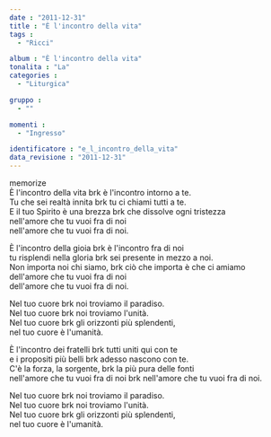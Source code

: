 ```yaml
---
date : "2011-12-31"
title : "È l'incontro della vita"
tags : 
  - "Ricci"

album : "È l'incontro della vita"
tonalita : "La"
categories : 
  - "Liturgica"

gruppo : 
  - ""

momenti : 
  - "Ingresso"

identificatore : "e_l_incontro_della_vita"
data_revisione : "2011-12-31"
---
```

  
  
  
  
  
  
  
  
  
memorize  
È l'incontro della vita brk è l'incontro intorno a te.  
Tu che sei realtà innita brk tu ci chiami tutti a te.  
E il tuo Spirito è una brezza brk che dissolve ogni tristezza  
nell'amore che tu vuoi fra di noi   
nell'amore che tu vuoi fra di noi.   
  
  
È l'incontro della gioia brk è l'incontro fra di noi  
tu risplendi nella gloria brk sei presente in mezzo a noi.  
Non importa noi chi siamo, brk ciò che importa è che ci amiamo  
dell'amore che tu vuoi fra di noi   
dell'amore che tu vuoi fra di noi.   
  
  
Nel tuo cuore brk noi troviamo il paradiso.  
Nel tuo cuore brk noi troviamo l'unità.  
Nel tuo cuore brk gli orizzonti più splendenti,  
nel tuo cuore è l'umanità.   
  
  
È l'incontro dei fratelli brk tutti uniti qui con te  
e i propositi più belli brk adesso nascono con te.  
C'è la forza, la sorgente, brk la più pura delle fonti   
nell'amore che tu vuoi fra di noi  brk nell'amore che tu vuoi fra di noi.   
  
  
Nel tuo cuore brk noi troviamo il paradiso.  
Nel tuo cuore brk noi troviamo l'unità.  
Nel tuo cuore brk gli orizzonti più splendenti,  
nel tuo cuore è l'umanità.   
  
  
  
